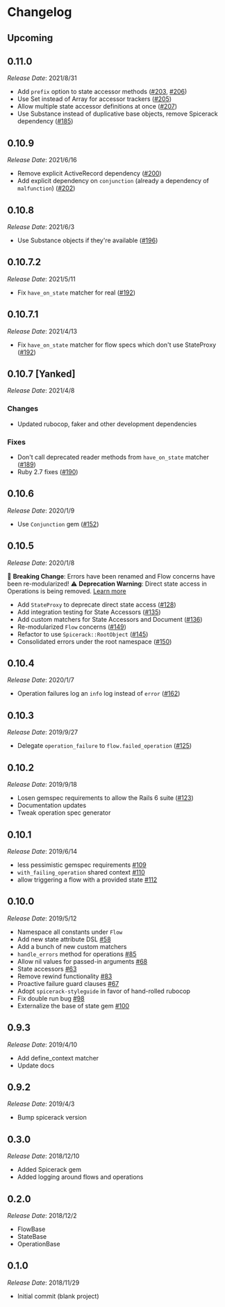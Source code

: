 # Changelog

## Upcoming

## 0.11.0

*Release Date*: 2021/8/31

- Add `prefix` option to state accessor methods ([#203](https://github.com/Freshly/flow/pull/203), [#206](https://github.com/Freshly/flow/pull/206))
- Use Set instead of Array for accessor trackers ([#205](https://github.com/Freshly/flow/pull/205))
- Allow multiple state accessor definitions at once ([#207](https://github.com/Freshly/flow/pull/207))
- Use Substance instead of duplicative base objects, remove Spicerack dependency ([#185](https://github.com/Freshly/flow/pull/185))

## 0.10.9

*Release Date*: 2021/6/16

- Remove explicit ActiveRecord dependency ([#200](https://github.com/Freshly/flow/pull/200))
- Add explicit dependency on `conjunction` (already a dependency of `malfunction`) ([#202](https://github.com/Freshly/flow/pull/202))

## 0.10.8

*Release Date*: 2021/6/3

- Use Substance objects if they're available ([#196](https://github.com/Freshly/flow/pull/196))

## 0.10.7.2

*Release Date*: 2021/5/11

- Fix `have_on_state` matcher for real ([#192](https://github.com/Freshly/flow/pull/192))

## 0.10.7.1

*Release Date*: 2021/4/13

- Fix `have_on_state` matcher for flow specs which don't use StateProxy ([#192](https://github.com/Freshly/flow/pull/192))

## 0.10.7 [Yanked]

*Release Date*: 2021/4/8

### Changes

- Updated rubocop, faker and other development dependencies

### Fixes

- Don't call deprecated reader methods from `have_on_state` matcher ([#189](https://github.com/Freshly/flow/pull/189))
- Ruby 2.7 fixes ([#190](https://github.com/Freshly/flow/pull/190))

## 0.10.6

*Release Date*: 2020/1/9

- Use `Conjunction` gem ([#152](https://github.com/Freshly/flow/pull/152))

## 0.10.5

*Release Date*: 2020/1/8

🚨 **Breaking Change**: Errors have been renamed and Flow concerns have been re-modularized!
⚠️ **Deprecation Warning**: Direct state access in Operations is being removed. [Learn more](./DEPRECATION_NOTICE.md)

- Add `StateProxy` to deprecate direct state access ([#128](https://github.com/Freshly/flow/pull/128))
- Add integration testing for State Accessors ([#135](https://github.com/Freshly/flow/pull/135))
- Add custom matchers for State Accessors and Document ([#136](https://github.com/Freshly/flow/pull/136))
- Re-modularized `Flow` concerns ([#149](https://github.com/Freshly/flow/pull/149))
- Refactor to use `Spicerack::RootObject` ([#145](https://github.com/Freshly/flow/pull/145))
- Consolidated errors under the root namespace ([#150](https://github.com/Freshly/flow/pull/150))

## 0.10.4

*Release Date*: 2020/1/7

- Operation failures log an `info` log instead of `error` ([#162](https://github.com/Freshly/flow/pull/162))

## 0.10.3

*Release Date*: 2019/9/27

- Delegate `operation_failure` to `flow.failed_operation` ([#125](https://github.com/Freshly/flow/pull/125))

## 0.10.2

*Release Date*: 2019/9/18

- Losen gemspec requirements to allow the Rails 6 suite ([#123](https://github.com/Freshly/flow/pull/123))
- Documentation updates
- Tweak operation spec generator

## 0.10.1

*Release Date*: 2019/6/14

- less pessimistic gemspec requirements [#109](https://github.com/Freshly/flow/pull/109)
- `with_failing_operation` shared context [#110](https://github.com/Freshly/flow/pull/110)
- allow triggering a flow with a provided state [#112](https://github.com/Freshly/flow/pull/112)

## 0.10.0

*Release Date*: 2019/5/12

- Namespace all constants under `Flow`
- Add new state attribute DSL [#58](https://github.com/Freshly/flow/pull/58)
- Add a bunch of new custom matchers 
- `handle_errors` method for operations [#85](https://github.com/Freshly/flow/pull/85)
- Allow nil values for passed-in arguments [#68](https://github.com/Freshly/flow/pull/68)
- State accessors [#63](https://github.com/Freshly/flow/pull/63)
- Remove rewind functionality [#83](https://github.com/Freshly/flow/pull/83)
- Proactive failure guard clauses [#67](https://github.com/Freshly/flow/pull/67)
- Adopt `spicerack-styleguide` in favor of hand-rolled rubocop
- Fix double run bug [#98](https://github.com/Freshly/flow/pull/98)
- Externalize the base of state gem [#100](https://github.com/Freshly/flow/pull/100)

## 0.9.3

*Release Date*: 2019/4/10

- Add define_context matcher
- Update docs

## 0.9.2

*Release Date*: 2019/4/3

- Bump spicerack version

## 0.3.0

*Release Date*: 2018/12/10

- Added Spicerack gem
- Added logging around flows and operations

## 0.2.0

*Release Date*: 2018/12/2

- FlowBase
- StateBase
- OperationBase

## 0.1.0

*Release Date*: 2018/11/29

- Initial commit (blank project)
